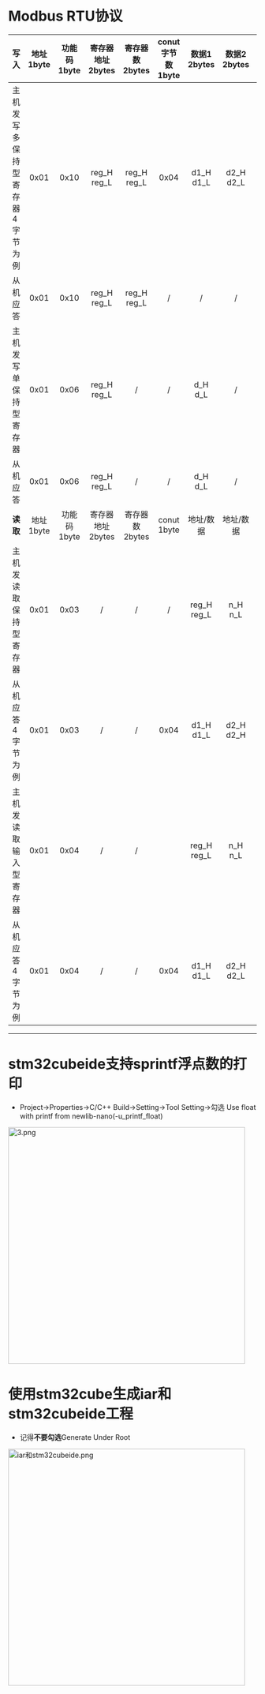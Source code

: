 # Modbus RTU协议

|**写入**                        |地址1byte  |功能码1byte|寄存器地址2bytes|寄存器数2bytes|conut字节数1byte| 数据1 2bytes|数据2 2bytes |校验2bytes|
|:-------------------------------|:---------:|:---------:|:--------------:|:------------:|:--------------:|:-----------:|:-----------:|:--------:|
|主机发写多保持型寄存器4字节为例 |0x01       |0x10       |reg_H reg_L     |reg_H reg_L   | 0x04           |d1_H d1_L    |d2_H d2_L    |CRCH  CRCL|
|从机应答                        |0x01       |0x10       |reg_H reg_L     |reg_H reg_L   |       /        |    /        |      /      |CRCH  CRCL|
|主机发写单保持型寄存器          |0x01       |0x06       |reg_H reg_L     |       /      |       /        |d_H     d_L  |      /      |CRCH  CRCL|
|从机应答                        |0x01       |0x06       |reg_H reg_L     |       /      |       /        |d_H     d_L  |      /      |CRCH  CRCL|
|**读取**                        |地址1byte  |功能码1byte|寄存器地址2bytes|寄存器数2bytes|conut 1byte     |地址/数据    |地址/数据    |校验2bytes|
|主机发读取保持型寄存器          |0x01       |0x03       |       /        |       /      |     /          |reg_H   reg_L|n_H     n_L  |CRCH  CRCL|
|从机应答 4字节为例              |0x01       |0x03       |       /        |       /      |  0x04          |d1_H     d1_L|d2_H    d2_H |CRCH  CRCL|
|主机发读取输入型寄存器          |0x01       |0x04       |       /        |       /      |                |reg_H   reg_L|n_H     n_L  |CRCH  CRCL|
|从机应答 4字节为例              |0x01       |0x04       |       /        |       /      |  0x04          |d1_H     d1_L|d2_H    d2_L |CRCH  CRCL|
-------------------------------------------------------------------------------------------------------------------------------------------------

# stm32cubeide支持sprintf浮点数的打印
- Project->Properties->C/C++ Build->Setting->Tool Setting->勾选 Use float with printf from newlib-nano(-u_printf_float)
<img width="" height="480" class="embed-show" src="http://iamrobot.top:7878/?explorer/share/file&hash=1c41C52ve1ZQbdibwikxXq6kEq9Yry-xGCGfjjthz-elPK8NWsINvoDn8BS4SOrkaxU&name=/3.png" alt="3.png"/>

# 使用stm32cube生成iar和stm32cubeide工程
- 记得**不要勾选**Generate Under Root
<img width="" height="480" class="embed-show" src="http://iamrobot.top:7878/?explorer/share/file&hash=48d4XYjbheDuVVEz4Jll94t7GpHbpWsHO3Ttwv8ZzAXKcKI_nbXljiFe4QRQTYlfjBU&name=/iar%E5%92%8Cstm32cubeide.png" alt="iar和stm32cubeide.png"/>

